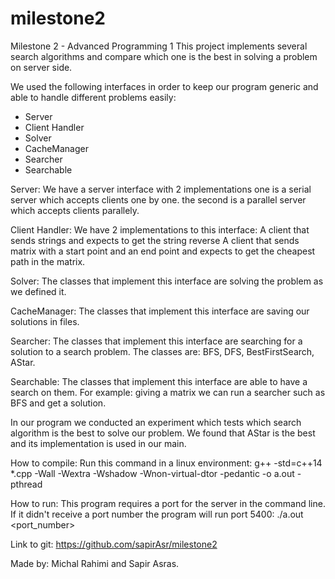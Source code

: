 # milestone2
Milestone 2 - Advanced Programming 1
This project implements several search algorithms and compare which one is the best in solving a problem on server side.

We used the following interfaces in order to keep our program generic and able to handle different problems easily:
- Server
- Client Handler
- Solver
- CacheManager
- Searcher
- Searchable

Server:
We have a server interface with 2 implementations
 one is a serial server which accepts clients one by one.
the second is a parallel server which accepts clients parallely.

Client Handler:
We have 2 implementations to this interface:
A client that sends strings and expects to get the string reverse
A client that sends matrix with a start point and an end point and expects to get the cheapest path in the matrix.

Solver:
The classes that implement this interface are solving the problem as we defined it.

CacheManager:
The classes that implement this interface are saving our solutions in files.

Searcher:
The classes that implement this interface are searching for a solution to a search problem.
The classes are: BFS, DFS, BestFirstSearch, AStar.

Searchable:
The classes that implement this interface are able to have a search on them.
For example: giving a matrix we can run a searcher such as BFS and get a solution.

In our program we conducted an experiment which tests which search algorithm is the best to solve our problem. We found that AStar is the best and its implementation is used in our main.

How to compile:
Run this command in a linux environment:
g++ -std=c++14 *.cpp -Wall -Wextra -Wshadow -Wnon-virtual-dtor -pedantic -o a.out -pthread

How to run:
This program requires a port for the server in the command line.
If it didn't receive a port number the program will run port 5400:
./a.out <port_number>

Link to git: https://github.com/sapirAsr/milestone2

Made by: Michal Rahimi and Sapir Asras.


